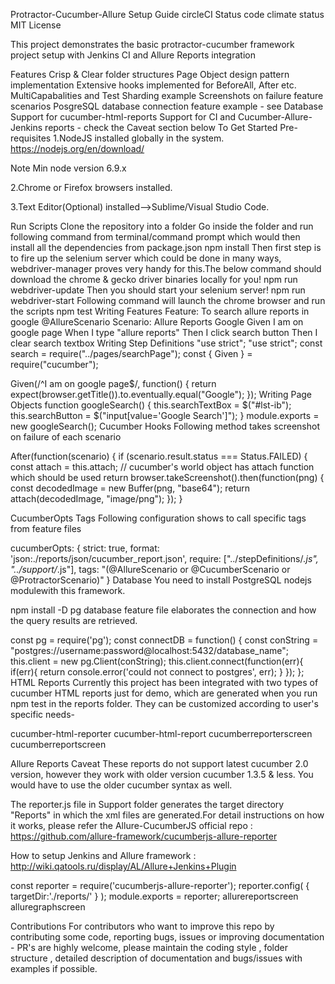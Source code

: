Protractor-Cucumber-Allure Setup Guide
circleCI Status code climate status MIT License

This project demonstrates the basic protractor-cucumber framework project setup with Jenkins CI and Allure Reports integration

Features
Crisp & Clear folder structures
Page Object design pattern implementation
Extensive hooks implemented for BeforeAll, After etc.
MultiCapabalities and Test Sharding example
Screenshots on failure feature scenarios
PosgreSQL database connection feature example - see Database
Support for cucumber-html-reports
Support for CI and Cucumber-Allure-Jenkins reports - check the Caveat section below
To Get Started
Pre-requisites
1.NodeJS installed globally in the system. https://nodejs.org/en/download/

Note Min node version 6.9.x

2.Chrome or Firefox browsers installed.

3.Text Editor(Optional) installed-->Sublime/Visual Studio Code.

Run Scripts
Clone the repository into a folder
Go inside the folder and run following command from terminal/command prompt which would then install all the dependencies from package.json
npm install
Then first step is to fire up the selenium server which could be done in many ways, webdriver-manager proves very handy for this.The below command should download the chrome & gecko driver binaries locally for you!
npm run webdriver-update
Then you should start your selenium server!
npm run webdriver-start
Following command will launch the chrome browser and run the scripts
npm test
Writing Features
Feature: To search allure reports in google
    @AllureScenario
    Scenario: Allure Reports Google
        Given I am on google page
        When I type "allure reports"
        Then I click search button
        Then I clear search textbox
Writing Step Definitions
"use strict";
"use strict";
const search = require("../pages/searchPage");
const { Given } = require("cucumber");

  Given(/^I am on google page$/, function() {
    return expect(browser.getTitle()).to.eventually.equal("Google");
  });
Writing Page Objects
function googleSearch() {
  this.searchTextBox = $("#lst-ib");
  this.searchButton = $("input[value='Google Search']");
}
module.exports = new googleSearch();
Cucumber Hooks
Following method takes screenshot on failure of each scenario

     
After(function(scenario) {
    if (scenario.result.status === Status.FAILED) {
    const attach = this.attach; // cucumber's world object has attach function which should be used
        return browser.takeScreenshot().then(function(png) {
        const decodedImage = new Buffer(png, "base64");
        return attach(decodedImage, "image/png");
    });
}
       
CucumberOpts Tags
Following configuration shows to call specific tags from feature files

cucumberOpts: {
    strict: true,
    format: 'json:./reports/json/cucumber_report.json',
    require: ["../stepDefinitions/*.js", "../support/*.js"],
    tags: "(@AllureScenario or @CucumberScenario or @ProtractorScenario)"
}
Database
You need to install PostgreSQL nodejs modulewith this framework.

npm install -D pg
database feature file elaborates the connection and how the query results are retrieved.

const pg = require('pg');
const connectDB = function() {
const conString = "postgres://username:password@localhost:5432/database_name";
this.client = new pg.Client(conString);
this.client.connect(function(err){
    if(err){
        return console.error('could not connect to postgres', err);
    }
    });
};
HTML Reports
Currently this project has been integrated with two types of cucumber HTML reports just for demo, which are generated when you run npm test in the reports folder. They can be customized according to user's specific needs-

cucumber-html-reporter
cucumber-html-report
cucumberreporterscreen cucumberreportscreen

Allure Reports
Caveat
These reports do not support latest cucumber 2.0 version, however they work with older version cucumber 1.3.5 & less. You would have to use the older cucumber syntax as well.

The reporter.js file in Support folder generates the target directory "Reports" in which the xml files are generated.For detail instructions on how it works, please refer the Allure-CucumberJS official repo : https://github.com/allure-framework/cucumberjs-allure-reporter

How to setup Jenkins and Allure framework : http://wiki.qatools.ru/display/AL/Allure+Jenkins+Plugin

const reporter = require('cucumberjs-allure-reporter');
 reporter.config(
 {
    targetDir:'./reports/'
 }
 );
module.exports = reporter;
allurereportscreen alluregraphscreen

Contributions
For contributors who want to improve this repo by contributing some code, reporting bugs, issues or improving documentation - PR's are highly welcome, please maintain the coding style , folder structure , detailed description of documentation and bugs/issues with examples if possible.
